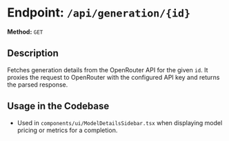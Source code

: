 # Endpoint: `/api/generation/{id}`

**Method:** `GET`

## Description
Fetches generation details from the OpenRouter API for the given `id`. It proxies the request to OpenRouter with the configured API key and returns the parsed response.

## Usage in the Codebase
- Used in `components/ui/ModelDetailsSidebar.tsx` when displaying model pricing or metrics for a completion.


